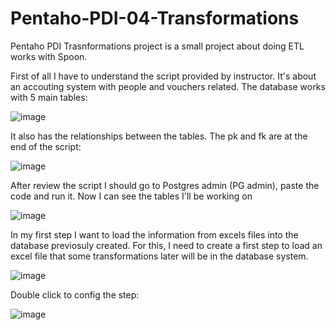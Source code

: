 # Pentaho-PDI-04-Transformations
Pentaho PDI Trasnformations project is a small project about doing ETL works with Spoon.


First of all I have to understand the script provided by instructor. 
It's about an accouting system with people and vouchers related. The database works with 5 main tables:

![image](https://user-images.githubusercontent.com/20979227/230801509-480d83da-2c8f-4341-884d-5bc2480e7517.png)

It also has the relationships between the tables. The pk and fk are at the end of the script:

![image](https://user-images.githubusercontent.com/20979227/230801637-b00cc0fa-4861-4f23-b5bc-af4a04175bc1.png)

After review the script I should go to Postgres admin (PG admin), paste the code and run it. Now I can see the tables I'll be working on

![image](https://user-images.githubusercontent.com/20979227/230801956-f2c66527-e755-4928-b787-e9af0fa88bcb.png)

In my first step I want to load the information from excels files into the database previosuly created. For this, I need to create a first step to load an excel file that some transformations later will be in the database system.

![image](https://user-images.githubusercontent.com/20979227/230802312-7f4ece20-1d01-41a8-a0c9-64f6ccef31e8.png)

Double click to config the step:

![image](https://user-images.githubusercontent.com/20979227/230802419-56fc3629-077c-4020-aca6-a8bad7b87a7c.png)

